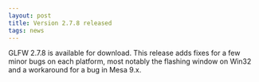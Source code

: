 ```yaml
---
layout: post
title: Version 2.7.8 released
tags: news
---
```


GLFW 2.7.8 is available for download. 
This release adds fixes for a few minor bugs on each platform, most notably the
flashing window on Win32 and a workaround for a bug in Mesa 9.x.
